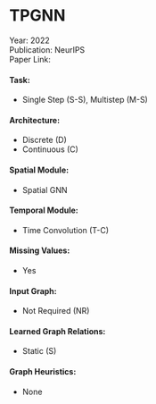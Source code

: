 # TPGNN

Year: 2022  
Publication: NeurIPS  
Paper Link:

#### Task:

- Single Step (S-S), Multistep (M-S)

#### Architecture:

- Discrete (D)
- Continuous (C)

#### Spatial Module:

- Spatial GNN

#### Temporal Module:

- Time Convolution (T-C)

#### Missing Values:

- Yes

#### Input Graph:

- Not Required (NR)

#### Learned Graph Relations:

- Static (S)

#### Graph Heuristics:

- None
